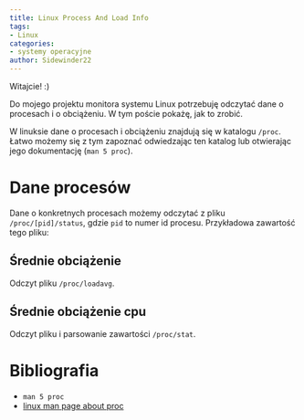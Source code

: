 ```yaml
---
title: Linux Process And Load Info
tags:
- Linux
categories:
- systemy operacyjne
author: Sidewinder22
---
```


Witajcie! :)

Do mojego projektu monitora systemu Linux potrzebuję odczytać dane o procesach i o obciążeniu. W tym poście pokażę, jak to zrobić.

W linuksie dane o procesach i obciążeniu znajdują się w katalogu `/proc`.  
Łatwo możemy się z tym zapoznać odwiedzając ten katalog lub otwierając jego dokumentację (`man 5 proc`).

# Dane procesów

Dane o konkretnych procesach możemy odczytać z pliku `/proc/[pid]/status`, gdzie `pid` to numer id procesu.
Przykładowa zawartość tego pliku:

## Średnie obciążenie

Odczyt pliku `/proc/loadavg`.

## Średnie obciążenie cpu

Odczyt pliku i parsowanie zawartości `/proc/stat`.





# Bibliografia
- `man 5 proc`
- [linux man page about proc](https://man7.org/linux/man-pages/man5/proc.5.html)
